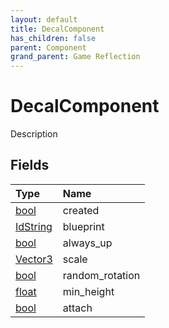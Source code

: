 ```yaml
---
layout: default
title: DecalComponent
has_children: false
parent: Component
grand_parent: Game Reflection
---
```

# DecalComponent
Description 

## Fields

| Type | Name |
|:----------|:--------------|
| [bool](/riftbreaker-wiki/docs/game-reflection/components/bool/) | created |
| [IdString](/riftbreaker-wiki/docs/game-reflection/components/id_string/) | blueprint |
| [bool](/riftbreaker-wiki/docs/game-reflection/components/bool/) | always_up |
| [Vector3](/riftbreaker-wiki/docs/game-reflection/classes/vector3/) | scale |
| [bool](/riftbreaker-wiki/docs/game-reflection/components/bool/) | random_rotation |
| [float](/riftbreaker-wiki/docs/game-reflection/components/float/) | min_height |
| [bool](/riftbreaker-wiki/docs/game-reflection/components/bool/) | attach |

